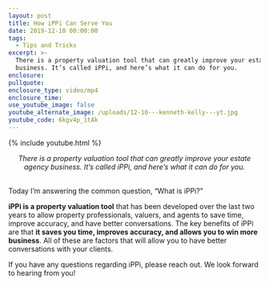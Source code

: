 ```yaml
---
layout: post
title: How iPPi Can Serve You
date: 2019-12-10 00:00:00
tags:
  - Tips and Tricks
excerpt: >-
  There is a property valuation tool that can greatly improve your estate agency
  business. It’s called iPPi, and here’s what it can do for you.
enclosure:
pullquote:
enclosure_type: video/mp4
enclosure_time:
use_youtube_image: false
youtube_alternate_image: /uploads/12-10---kenneth-kelly---yt.jpg
youtube_code: 6kgv4p_1tAk
---
```


{% include youtube.html %}

<center><em>There is a property valuation tool that can greatly improve your estate agency business. It&rsquo;s called iPPi, and here&rsquo;s what it can do for you.</em></center>

<br>Today I’m answering the common question, “What is iPPi?”

**iPPi is a property valuation tool** that has been developed over the last two years to allow property professionals, valuers, and agents to save time, improve accuracy, and have better conversations. The key benefits of iPPi are that **it saves you time, improves accuracy, and allows you to win more business**. All of these are factors that will allow you to have better conversations with your clients.

If you have any questions regarding iPPi, please reach out. We look forward to hearing from you\!